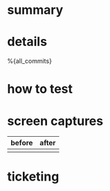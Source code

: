 # summary

<!-- add a summarized description of the MR content -->


# details

<!-- add a detailed list of changes, and link to the relevant commit-revision on each item.  
alternatively, use the below generated text to simply show the MR commits' messages -->

<!--
an auto-generated list of the MR commits.  if any commit titles include a type prefix
(e.g. "fix", "feat", "docs"), the list will be categorized by type.  
if you only see {all_commits} here but no text was generated, cancel and re-open the MR.
-->
%{all_commits}


# how to test

<!-- add any useful information for local testing, like environment or tooling prerequisites,
specially used CLI options, the user-flow, and so on -->


# screen captures

| before                                              | after                                   |
|-----------------------------------------------------|-----------------------------------------|
| <!-- attach a "before" screenshot or video here --> | <!-- attach an "after" capture here --> |


# ticketing

<!-- state the ticket or tickets this MR pertains to, e.g. "closes HAC-nnn, HAC-mmm".  
note that "fixes", "closes" or "resolves" (case-insensitive) will automatically
move the ticket(s) to "review" upon merge.  
to avoid this, you can use e.g. "addresses HAC-nnn" -->
